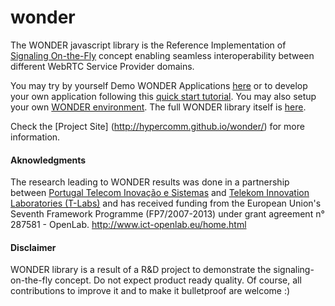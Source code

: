 wonder
======


The WONDER javascript library is the Reference Implementation of [Signaling On-the-Fly](https://github.com/hypercomm/wonder/wiki/Signalling-on-the-fly) concept enabling seamless interoperability between different WebRTC Service Provider domains.

You may try by yourself Demo WONDER Applications  [here](https://github.com/hypercomm/wonder/wiki/Live-Demos) or to develop your own application following this [quick start tutorial](https://github.com/hypercomm/wonder/wiki/How-to-Develop-a-WONDER-App). You may also setup your own [WONDER environment](https://github.com/hypercomm/wonder/wiki/How-to-setup-your-own-WONDER-environment). The full WONDER library itself is [here](https://github.com/hypercomm/wonder/blob/master/src/libs/wonder_full.js).

Check the [Project Site] (http://hypercomm.github.io/wonder/) for more information.

#### Aknowledgments

The research leading to WONDER results was done in a partnership between [Portugal Telecom Inovação e Sistemas](http://www.ptinovacao.pt/en/) and [Telekom Innovation Laboratories (T-Labs)](http://www.laboratories.telekom.com/public/english/pages/default.aspx) and has received funding from the European Union's Seventh Framework Programme (FP7/2007-2013) under grant agreement n° 287581 - OpenLab. http://www.ict-openlab.eu/home.html


#### Disclaimer

WONDER library is a result of a R&D project to demonstrate the signaling-on-the-fly concept. Do not expect product ready quality. Of course, all contributions to improve it and to make it bulletproof are welcome :)
